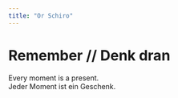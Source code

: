 ```yaml
---
title: "Or Schiro"
---
```


# Remember // Denk dran 

Every moment is a present.\
Jeder Moment ist ein Geschenk.